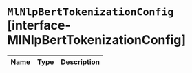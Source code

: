 # `MlNlpBertTokenizationConfig` [interface-MlNlpBertTokenizationConfig]

| Name | Type | Description |
| - | - | - |
